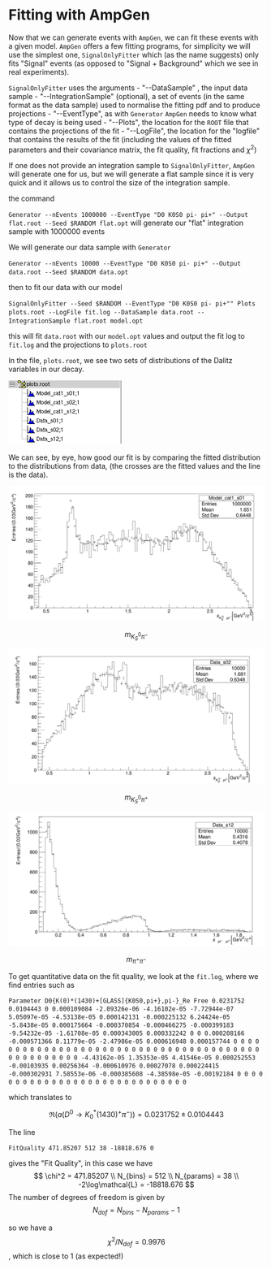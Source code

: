 Fitting with AmpGen
===================

Now that we can generate events with `AmpGen`, we can fit these events with a given model. `AmpGen` offers a few fitting programs, for simplicity we will use the simplest one, `SignalOnlyFitter` which (as the name suggests) only fits "Signal" events (as opposed to "Signal + Background" which we see in real experiments).

`SignalOnlyFitter` uses the arguments
    - "--DataSample" , the input data sample
    - "--IntegrationSample" (optional), a set of events (in the same format as the data sample) used to normalise the fitting pdf and to produce projections
    - "--EventType", as with `Generator` `AmpGen` needs to know what type of decay is being used
    - "--Plots", the location for the `ROOT` file that contains the projections of the fit
    - "--LogFile", the location for the "logfile" that contains the results of the fit (including the values of the fitted parameters and their covariance matrix, the fit quality, fit fractions and $`\chi^2`$)

If one does not provide an integration sample to `SignalOnlyFitter`, `AmpGen` will generate one for us, but we will generate a flat sample since it is very quick and it allows us to control the size of the integration sample.

the command 

`Generator --nEvents 1000000 --EventType "D0 K0S0 pi- pi+" --Output flat.root --Seed $RANDOM flat.opt`
will generate our "flat" integration sample with 1000000 events

We will generate our data sample with `Generator` 

``Generator --nEvents 10000 --EventType "D0 K0S0 pi- pi+" --Output data.root --Seed $RANDOM data.opt``

then to fit our data with our model

``SignalOnlyFitter --Seed $RANDOM --EventType "D0 K0S0 pi- pi+"" Plots plots.root --LogFile fit.log --DataSample data.root --IntegrationSample flat.root model.opt``

this will fit ``data.root`` with our ``model.opt`` values and output the fit log to ``fit.log`` and the projections to ``plots.root``

In the file, ``plots.root``, we see two sets of distributions of the Dalitz variables in our decay.

![](TBrowser.png)

We can see, by eye, how good our fit is by comparing the fitted distribution to the distributions from data, (the crosses are the fitted values and the line is the data).

![](s01.png)

$$m_{K_S^0 \pi^-}$$

![](s02.png)


$$m_{K_S^0 \pi^+}$$

![](s12.png)

$$m_{\pi^+ \pi^-}$$


To get quantitative data on the fit quality, we look at the ``fit.log``, where we find entries such as 

```
Parameter D0{K(0)*(1430)+[GLASS]{K0S0,pi+},pi-}_Re Free 0.0231752 0.0104443 0 0.000109084 -2.09326e-06 -4.16102e-05 -7.72944e-07 5.05097e-05 -4.53138e-05 0.000142131 -0.000225132 6.24424e-05 -5.8438e-05 0.000175664 -0.000370854 -0.000466275 -0.000399183 -9.54232e-05 -1.61708e-05 0.000343005 0.000332242 0 0 0.000208166 -0.000571366 8.11779e-05 -2.47986e-05 0.000616948 0.000157744 0 0 0 0 0 0 0 0 0 0 0 0 0 0 0 0 0 0 0 0 0 0 0 0 0 0 0 0 0 0 0 0 0 0 0 0 0 0 0 0 0 0 0 0 0 0 0 0 0 -4.43162e-05 1.35353e-05 4.41546e-05 0.000252553 -0.00103935 0.00256364 -0.000610976 0.00027078 0.000224415 -0.000302931 7.58553e-06 -0.000385608 -4.38598e-05 -0.00192184 0 0 0 0 0 0 0 0 0 0 0 0 0 0 0 0 0 0 0 0 0 0 0 0 0 0 0 0 0 
```
which translates to 

$$
\Re(a(D^0 \to K_0^*(1430)^+ \pi^-)) = 0.0231752 \pm 0.0104443
$$

The line 

```
FitQuality 471.85207 512 38 -18818.676 0
```

gives the "Fit Quality", in this case we have
$$
\chi^2 = 471.85207 \\
N_{bins} = 512 \\
N_{params} = 38 \\
-2\log\mathcal{L} = -18818.676
$$
The number of degrees of freedom is given by
$$
N_{dof} = N_{bins} - N_{params} - 1
$$

so we have a $$\chi^2/N_{dof} = 0.9976$$, which is close to 1 (as expected!)


